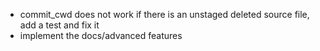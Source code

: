- commit_cwd does not work if there is an unstaged deleted source file, add a test and fix it
- implement the docs/advanced features
